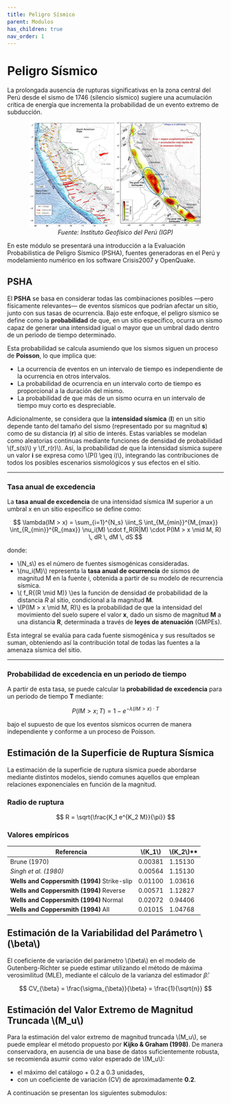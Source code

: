 ```yaml
---
title: Peligro Sísmico
parent: Modulos
has_children: true
nav_order: 1
---
```


# Peligro Sísmico

La prolongada ausencia de rupturas significativas en la zona central del Perú desde el sismo de 1746 (silencio sísmico) sugiere una acumulación crítica de energía que incrementa la probabilidad de un evento extremo de subducción.

<p align="center">
  <img src="../IMG/PP1.png" width="400" alt="PGA Map"/>
  <br>
  <em>Fuente: Instituto Geofísico del Perú (IGP)</em>
</p>


En este módulo se presentará una introducción a la Evaluación Probabilistica de Peligro Sísmico (PSHA), fuentes generadoras en el Perú y modelamiento numérico en los software Crisis2007 y OpenQuake.

## PSHA

El **PSHA** se basa en considerar todas las combinaciones posibles —pero físicamente relevantes— de eventos sísmicos que podrían afectar un sitio, junto con sus tasas de ocurrencia. Bajo este enfoque, el peligro sísmico se define como la **probabilidad** de que, en un sitio específico, ocurra un sismo capaz de generar una intensidad igual o mayor que un umbral dado dentro de un periodo de tiempo determinado.

Esta probabilidad se calcula asumiendo que los sismos siguen un proceso de **Poisson**, lo que implica que:

- La ocurrencia de eventos en un intervalo de tiempo es independiente de la ocurrencia en otros intervalos.
- La probabilidad de ocurrencia en un intervalo corto de tiempo es proporcional a la duración del mismo.
- La probabilidad de que más de un sismo ocurra en un intervalo de tiempo muy corto es despreciable.

Adicionalmente, se considera que la **intensidad sísmica** (**I**) en un sitio depende tanto del tamaño del sismo (representado por su magnitud **s**) como de su distancia (**r**) al sitio de interés. Estas variables se modelan como aleatorias continuas mediante funciones de densidad de probabilidad \\(f_s(s)\\) y \\(f_r(r)\\). Así, la probabilidad de que la intensidad sísmica supere un valor **i** se expresa como \\(P(I \geq i)\\), integrando las contribuciones de todos los posibles escenarios sismológicos y sus efectos en el sitio.

---

### Tasa anual de excedencia

La **tasa anual de excedencia** de una intensidad sísmica IM superior a un umbral x en un sitio específico se define como:

$$
\lambda(IM > x) = \sum_{i=1}^{N_s} \iint_S \int_{M_{min}}^{M_{max}} \int_{R_{min}}^{R_{max}} \nu_i(M) \cdot f_R(R|M) \cdot P(IM > x \mid M, R) \, dR \, dM \, dS
$$

donde:

- \\(N_s\\) es el número de fuentes sismogénicas consideradas.
- \\(nu_i(M)\\) representa la **tasa anual de ocurrencia** de sismos de magnitud M en la fuente i, obtenida a partir de su modelo de recurrencia sísmica.
- \\( f_R{(R \mid M)} \\)es la función de densidad de probabilidad de la distancia $R$ al sitio, condicional a la magnitud **M**.
- \\(P(IM > x \mid M, R)\\) es la probabilidad de que la intensidad del movimiento del suelo supere el valor **x**, dado un sismo de magnitud **M** a una distancia **R**, determinada a través de **leyes de atenuación** (GMPEs).

Esta integral se evalúa para cada fuente sismogénica y sus resultados se suman, obteniendo así la contribución total de todas las fuentes a la amenaza sísmica del sitio.

---

### Probabilidad de excedencia en un periodo de tiempo

A partir de esta tasa, se puede calcular la **probabilidad de excedencia** para un periodo de tiempo **T** mediante:

$$
P(IM > x; T) = 1 - e^{-\lambda(IM > x) \cdot T}
$$

bajo el supuesto de que los eventos sísmicos ocurren de manera independiente y conforme a un proceso de Poisson.

## Estimación de la Superficie de Ruptura Sísmica

La estimación de la superficie de ruptura sísmica puede abordarse mediante distintos modelos, siendo comunes aquellos que emplean relaciones exponenciales en función de la magnitud.

### Radio de ruptura

$$
R = \sqrt{\frac{K_1 e^{K_2 M}}{\pi}}
$$

### Valores empíricos

| **Referencia**                              | **\\(K_1\\)** | \\(K_2\\)**  |
|--------------------------------------------|-----------|------------|
| Brune (1970)                                | 0.00381   | 1.15130    |
| _Singh et al. (1980)_                       | 0.00564   | 1.15130    |
| **Wells and Coppersmith (1994)** Strike-slip| 0.01100   | 1.03616    |
| **Wells and Coppersmith (1994)** Reverse    | 0.00571   | 1.12827    |
| **Wells and Coppersmith (1994)** Normal     | 0.02072   | 0.94406    |
| **Wells and Coppersmith (1994)** All        | 0.01015   | 1.04768    |

## Estimación de la Variabilidad del Parámetro \\(\beta\\)

El coeficiente de variación del parámetro \\(\beta\\) en el modelo de Gutenberg-Richter se puede estimar utilizando el método de máxima verosimilitud (MLE), mediante el cálculo de la varianza del estimador $\hat{\beta}$:

$$
CV_{\beta} = \frac{\sigma_{\beta}}{\beta} = \frac{1}{\sqrt{n}}
$$

## Estimación del Valor Extremo de Magnitud Truncada \\(M_u\\)

Para la estimación del valor extremo de magnitud truncada \\(M_u\\), se puede emplear el método propuesto por **Kijko & Graham (1998)**. De manera conservadora, en ausencia de una base de datos suficientemente robusta, se recomienda asumir como valor esperado de \\(M_u\\):

- el máximo del catálogo + 0.2 a 0.3 unidades,  
- con un coeficiente de variación (CV) de aproximadamente **0.2**.

A continuación se presentan los siguientes submodulos:

<script type="text/javascript"
  id="MathJax-script"
  async
  src="https://cdn.jsdelivr.net/npm/mathjax@3/es5/tex-mml-chtml.js">
</script>
